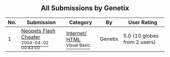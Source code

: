 ﻿<div align="center">

## All Submissions by Genetix

</div>

No.  | Submission | Category | By   | User Rating
---- | ---------- | -------- | ---- | -----------
1 | [Neopets Flash Cheater<br /><sup>2004-04-02 00:43:00</sup>](https://github.com/Planet-Source-Code/genetix-neopets-flash-cheater__1-52843) | [Internet/ HTML<br /><sup>Visual Basic</sup>](../ByCategory/internet-html__1-34.md) | Genetix | 5.0 (10 globes from 2 users)

